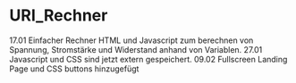 # URI_Rechner
17.01 Einfacher Rechner HTML und Javascript zum berechnen von Spannung, Stromstärke und Widerstand anhand von Variablen.
27.01 Javascript und CSS sind jetzt extern gespeichert.
09.02 Fullscreen Landing Page und CSS buttons hinzugefügt
